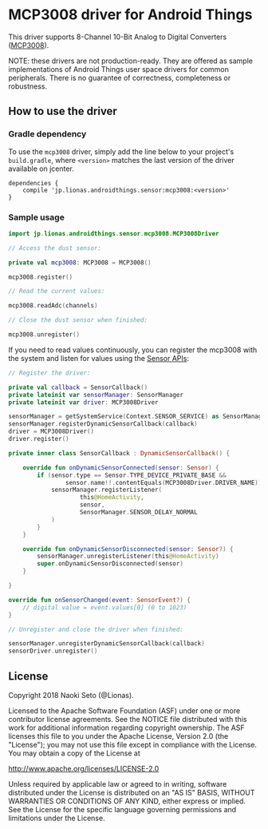 MCP3008 driver for Android Things
================================

This driver supports 8-Channel 10-Bit Analog to Digital Converters ([MCP3008][product_mcp3008]).

NOTE: these drivers are not production-ready. They are offered as sample
implementations of Android Things user space drivers for common peripherals. 
There is no guarantee of correctness, completeness or robustness.

How to use the driver
---------------------

### Gradle dependency

To use the `mcp3008` driver, simply add the line below to your project's `build.gradle`,
where `<version>` matches the last version of the driver available on jcenter.

```
dependencies {
    compile 'jp.lionas.androidthings.sensor:mcp3008:<version>'
}
```

### Sample usage

```kotlin
import jp.lionas.androidthings.sensor.mcp3008.MCP3008Driver

// Access the dust sensor:

private val mcp3008: MCP3008 = MCP3008()

mcp3008.register()

// Read the current values:

mcp3008.readAdc(channels)

// Close the dust sensor when finished:

mcp3008.unregister()
```

If you need to read values continuously, you can register the mcp3008 with the system and
listen for values using the [Sensor APIs][sensors]:
```kotlin
// Register the driver:

private val callback = SensorCallback()
private lateinit var sensorManager: SensorManager
private lateinit var driver: MCP3008Driver

sensorManager = getSystemService(Context.SENSOR_SERVICE) as SensorManager
sensorManager.registerDynamicSensorCallback(callback)
driver = MCP3008Driver()
driver.register()

private inner class SensorCallback : DynamicSensorCallback() {

    override fun onDynamicSensorConnected(sensor: Sensor) {
        if (sensor.type == Sensor.TYPE_DEVICE_PRIVATE_BASE &&
                sensor.name!!.contentEquals(MCP3008Driver.DRIVER_NAME)) {
            sensorManager.registerListener(
                    this@HomeActivity,
                    sensor,
                    SensorManager.SENSOR_DELAY_NORMAL
            )
        }
    }

    override fun onDynamicSensorDisconnected(sensor: Sensor?) {
        sensorManager.unregisterListener(this@HomeActivity)
        super.onDynamicSensorDisconnected(sensor)
    }

}

override fun onSensorChanged(event: SensorEvent?) {
    // digital value = event.values[0] (0 to 1023)
}

// Unregister and close the driver when finished:

sensorManager.unregisterDynamicSensorCallback(callback)
sensorDriver.unregister()
```

License
-------

Copyright 2018 Naoki Seto (@Lionas).

Licensed to the Apache Software Foundation (ASF) under one or more contributor
license agreements.  See the NOTICE file distributed with this work for
additional information regarding copyright ownership.  The ASF licenses this
file to you under the Apache License, Version 2.0 (the "License"); you may not
use this file except in compliance with the License.  You may obtain a copy of
the License at

  http://www.apache.org/licenses/LICENSE-2.0

Unless required by applicable law or agreed to in writing, software
distributed under the License is distributed on an "AS IS" BASIS, WITHOUT
WARRANTIES OR CONDITIONS OF ANY KIND, either express or implied.  See the
License for the specific language governing permissions and limitations under
the License.

[product_mcp3008]: http://ww1.microchip.com/downloads/en/DeviceDoc/21295d.pdf
[sensors]: https://developer.android.com/guide/topics/sensors/sensors_overview.html
